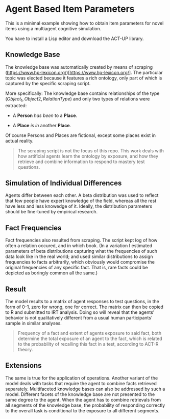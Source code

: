 # Agent Based Item Parameters

This is a minimal example showing how to obtain item parameters for novel items using a multiagent cognitive simulation.

You have to install a Lisp editor and download the ACT-UP library.

## Knowledge Base

The knowledge base was automatically created by means of scraping (https://www.hp-lexicon.org/)[https://www.hp-lexicon.org/]. The particular topic was elected because it features a rich ontology, only part of which is captured by the specific scraping script.

More specifically: The knowledge base contains relationships of the type $(Object_1, Object2, RelationType)$ and only two types of relations were extracted:

- A __Person__ _has been_ to a __Place__.

- A __Place__ _is in_ another __Place__.

Of course Persons and Places are fictional, except some places exist in actual reality.

> The scraping script is not the focus of this repo. This work deals with how artificial agents learn the ontology by exposure, and how they retrieve and combine information to respond to mastery test questions.

## Simulation of Individual Differences

Agents differ between each other. A beta distribution was used to reflect that few people have expert knowledge of the field, whereas all the rest have less and less knowedge of it. Ideally, the distribution parameters should be fine-tuned by empirical research.

## Fact Frequencies

Fact frequencies also resulted from scraping. The script kept log of how often a relation occured, and in which book. (In a variation I estimated parameters of beta distributions capturing what the frequencies of such data look like in the real world; and used similar distributions to assign frequencies to facts arbitrarily, which obviously would compromise the original frequencies of any specific fact. That is, rare facts could be depicted as boringly common all the same.)

## Result

The model results to a matrix of agent responses to test questions, in the form of 0-1, zero for wrong, one for correct. The matrix can then be copied to R and submitted to IRT analysis. Doing so will reveal that the agents' behavior is not qualitatively different from a usual human participants' sample in similar analyses.

> Frequency of a fact and extent of agents exposure to said fact, both determine the total exposure of an agent to the fact, which is related to the probability of recalling this fact in a test, according to ACT-R theory.

## Extensions

The same is true for the application of operations. Another variant of the model deals with tasks that require the agent to combine facts retrieved separately. Multifaceted knowledge bases can also be addressed by such a model. Different facets of the knowledge base are not presented to the same degree to the agent. When the agent has to combine retrievals from all segments of the knowledge base, the probability of responding correctly to the overall task is conditional to the exposure to all different segments. 
